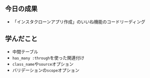 ## 今日の成果

- 「インスタクローンアプリ作成」のいいね機能のコードリーディング

## 学んだこと

- 中間テーブル
- `has_many :through`を使った関連付け
- `class_name`や`source`オプション
- バリデーションの`scope`オプション
